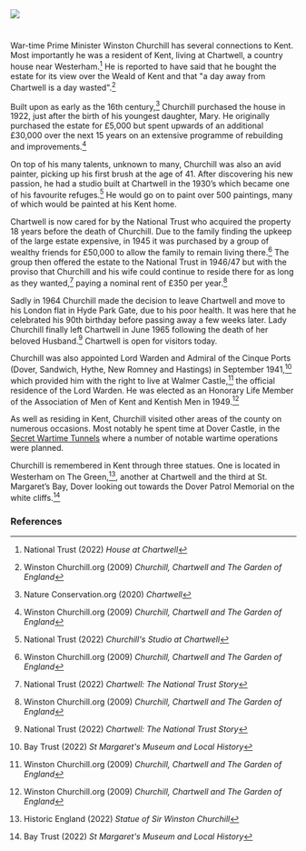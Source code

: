<html><head></head><body><a href="https://juncture-digital.org"><img src="https://juncture-digital.org/images/ve-button.png"/></a>

<param author="Michelle Whitham" banner="https://upload.wikimedia.org/wikipedia/commons/1/1d/Chartwell_and_Surrounding_Land.jpg" layout="vtl" title="Sir Winston Churchill (1874-1965)" ve-config=""/>

<param aliases="Chartwell" eid="Q1067909" ve-entity=""/>
<param aliases="Westerham" eid="Q2321393" ve-entity=""/>
<param aliases="Cinque Ports" eid="Q748895" ve-entity=""/>
<param aliases="Walmer Castle" eid="Q2543161" ve-entity=""/>


#

War-time Prime Minister Winston Churchill has several connections to Kent.  Most importantly he was a resident of Kent, living at Chartwell, a country house near Westerham.[^ref1]  He is reported to have said that he bought the estate for its view over the Weald of Kent and that "a day away from Chartwell is a day wasted".[^ref2]
<param manifest="https://iiif.juncture-digital.org/wc:Churchill_waves_to_crowds.jpg/manifest.json" ve-image-v2/>

Built upon as early as the 16th century,[^ref3] Churchill purchased the house in 1922, just after the birth of his youngest daughter, Mary. He originally purchased the estate for £5,000 but spent upwards of an additional £30,000 over the next 15 years on an extensive programme of rebuilding and improvements.[^ref4]
<param manifest="https://iiif.juncture-digital.org/wc:Chartwell_House%2C_rear.JPG/manifest.json" ve-image-v2/>

On top of his many talents, unknown to many, Churchill was also an avid painter, picking up his first brush at the age of 41.  After discovering his new passion, he had a studio built at Chartwell in the 1930’s which became one of his favourite refuges.[^ref5]  He would go on to paint over 500 paintings, many of which would be painted at his Kent home.
<param manifest="https://iiif.juncture-digital.org/wc:Entrance_to_Churchill%27s_Garden_Studio_at_Chartwell_-_geograph.org.uk_-_1421616.jpg/manifest.json" ve-image-v2/>

Chartwell is now cared for by the National Trust who acquired the property 18 years before the death of Churchill.  Due to the family finding the upkeep of the large estate expensive, in 1945 it was purchased by a group of wealthy friends for £50,000 to allow the family to remain living there.[^ref6]  The group then offered the estate to the National Trust in 1946/47 but with the proviso that Churchill and his wife could continue to reside there for as long as they wanted,[^ref7] paying a nominal rent of £350 per year.[^ref8]
<param manifest="https://iiif.juncture-digital.org/wc:Plaque_on_wall_at_Chartwell_-_geograph.org.uk_-_1421613.jpg/manifest.json" ve-image-v2/>

Sadly in 1964 Churchill made the decision to leave Chartwell and move to his London flat in Hyde Park Gate, due to his poor health.  It was here that he celebrated his 90th birthday before passing away a few weeks later.  Lady Churchill finally left Chartwell in June 1965 following the death of her beloved Husband.[^ref9]  Chartwell is open for visitors today.
<param manifest="https://iiif.juncture-digital.org/wc:Tea_at_Chartwell.jpg/manifest.json" ve-image-v2/>

Churchill was also appointed Lord Warden and Admiral of the Cinque Ports (Dover, Sandwich, Hythe, New Romney and Hastings) in September 1941,[^ref10] which provided him with the right to live at Walmer Castle,[^ref11] the official residence of the Lord Warden.  He was elected as an Honorary Life Member of the Association of Men of Kent and Kentish Men in 1949.[^ref12]
<param manifest="https://iiif.juncture-digital.org/wc:Standard_of_the_Lord_Warden_of_the_Cinque_Ports_RMG_L0123.tiff/manifest.json" ve-image-v2/>

As well as residing in Kent, Churchill visited other areas of the county on numerous occasions. Most notably he spent time at Dover Castle, in the [Secret Wartime Tunnels](/20c/20c-secret-tunnels) where a number of notable wartime operations were planned.
<param manifest="https://iiif.juncture-digital.org/wc:Winston_Churchill_studies_after_action_reports_with_Vice_Admiral_Sir_Bertram_Ramsay%2C_Flag_Officer_Comanding_Dover%2C_28_August_1940._H3508.jpg/manifest.json" ve-image-v2/>
<param manifest="https://iiif.juncture-digital.org/wc:War_Office_Second_World_War_Official_Collection_H3509.jpg/manifest.json" ve-image-v2/>

Churchill is remembered in Kent through three statues. One is located in Westerham on The Green,[^ref13], another at Chartwell and the third at St. Margaret’s Bay, Dover looking out towards the Dover Patrol Memorial on the white cliffs.[^ref14]
<param attribution="Martin Crowther" label="Churchill Statue in Westerham" url="https://stor.artstor.org/stor/9120880e-e4bc-4374-9a8e-a552e6f8d549" ve-image=""/>
<param manifest="https://iiif.juncture-digital.org/wc:Chartwell%2C_Churchills%27_statue.jpg/manifest.json" ve-image-v2/> 

### References 

[^ref1]: National Trust (2022) _House at Chartwell_
[^ref2]: Winston Churchill.org (2009) _Churchill, Chartwell and The Garden of England_
[^ref3]: Nature Conservation.org (2020) _Chartwell_
[^ref4]: Winston Churchill.org (2009) _Churchill, Chartwell and The Garden of England_
[^ref5]: National Trust (2022) _Churchill's Studio at Chartwell_
[^ref6]: Winston Churchill.org (2009) _Churchill, Chartwell and The Garden of England_
[^ref7]: National Trust (2022) _Chartwell: The National Trust Story_
[^ref8]: Winston Churchill.org (2009) _Churchill, Chartwell and The Garden of England_
[^ref9]: National Trust (2022) _Chartwell: The National Trust Story_
[^ref10]: Bay Trust (2022) _St Margaret's Museum and Local History_
[^ref11]: Winston Churchill.org (2009) _Churchill, Chartwell and The Garden of England_
[^ref12]: Winston Churchill.org (2009) _Churchill, Chartwell and The Garden of England_
[^ref13]: Historic England (2022) _Statue of Sir Winston Churchill_
[^ref14]: Bay Trust (2022) _St Margaret's Museum and Local History_
</body></html>